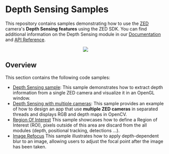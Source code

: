 # Depth Sensing Samples

This repository contains samples demonstrating how to use the [ZED]("https://www.stereolabs.com/store/") camera's **Depth Sensing features** using the ZED SDK. You can find additional information on the Depth Sensing module in our [Documentation](https://www.stereolabs.com/docs/depth-sensing/) and [API Reference](https://www.stereolabs.com/docs/api/group__Depth__group.html).

<p align="center">
<img src="https://user-images.githubusercontent.com/32394882/230639409-356b8dfa-df66-4bc2-84d8-a25fd0229779.gif" />
</p>

## Overview

This section contains the following code samples:

- [Depth Sensing sample](./depth%20sensing): This sample demonstrates how to extract depth information from a single ZED camera and visualize it in an OpenGL window.
- [Depth Sensing with multiple cameras](./multi%20camera): This sample provides an example of how to design an app that use **multiple ZED cameras** in separated threads and displays RGB and depth maps in OpenCV.
- [Region Of Interest](./region%20of%20interest)  This sample showcases how to define a Region of Interest (ROI), pixels outside of this area are discard from the all modules (depth, positional tracking, detections ...).
- [Image Refocus](./image%20refocus) This sample illustrates how to apply depth-dependent blur to an image, allowing users to adjust the focal point after the image has been taken.

